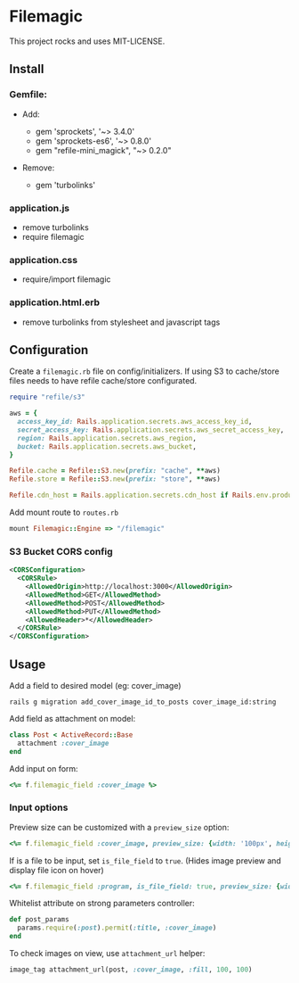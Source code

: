 # Filemagic

This project rocks and uses MIT-LICENSE.

## Install

### Gemfile:
  - Add:
    - gem 'sprockets', '~> 3.4.0'
    - gem 'sprockets-es6', '~> 0.8.0'
    - gem "refile-mini_magick", "~> 0.2.0"

  - Remove:
    - gem 'turbolinks'

### application.js
  - remove turbolinks
  - require filemagic

### application.css
  - require/import filemagic

### application.html.erb
  - remove turbolinks from stylesheet and javascript tags

## Configuration

Create a `filemagic.rb` file on config/initializers.
If using S3 to cache/store files needs to have refile cache/store configurated.

```ruby
require "refile/s3"

aws = {
  access_key_id: Rails.application.secrets.aws_access_key_id,
  secret_access_key: Rails.application.secrets.aws_secret_access_key,
  region: Rails.application.secrets.aws_region,
  bucket: Rails.application.secrets.aws_bucket,
}

Refile.cache = Refile::S3.new(prefix: "cache", **aws)
Refile.store = Refile::S3.new(prefix: "store", **aws)

Refile.cdn_host = Rails.application.secrets.cdn_host if Rails.env.production?
```

Add mount route to `routes.rb`

```ruby
mount Filemagic::Engine => "/filemagic"
```

### S3 Bucket CORS config

```xml
<CORSConfiguration>
  <CORSRule>
    <AllowedOrigin>http://localhost:3000</AllowedOrigin>
    <AllowedMethod>GET</AllowedMethod>
    <AllowedMethod>POST</AllowedMethod>
    <AllowedMethod>PUT</AllowedMethod>
    <AllowedHeader>*</AllowedHeader>
  </CORSRule>
</CORSConfiguration>
```

## Usage

Add a field to desired model (eg: cover_image)

```rails g migration add_cover_image_id_to_posts cover_image_id:string```

Add field as attachment on model:

```ruby
class Post < ActiveRecord::Base
  attachment :cover_image
end
```

Add input on form:

```ruby
<%= f.filemagic_field :cover_image %>
```

### Input options

Preview size can be customized with a `preview_size` option:
```ruby
<%= f.filemagic_field :cover_image, preview_size: {width: '100px', height: '100px'} %>
```

If is a file to be input, set `is_file_field` to `true`. (Hides image preview and display file icon on hover)
```ruby
<%= f.filemagic_field :program, is_file_field: true, preview_size: {width: '200px', height: '200px'} %>
```

Whitelist attribute on strong parameters controller:

```ruby
def post_params
  params.require(:post).permit(:title, :cover_image)
end
```

To check images on view, use `attachment_url` helper:

```ruby
image_tag attachment_url(post, :cover_image, :fill, 100, 100)
```
